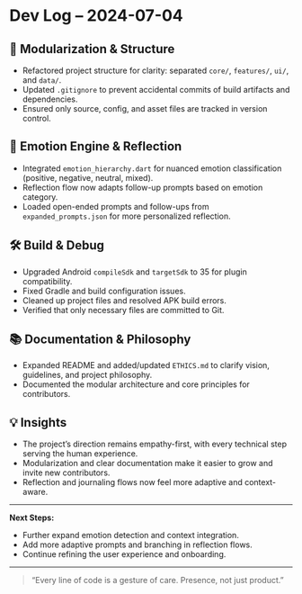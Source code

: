 # Dev Log – 2024-07-04

## 🌱 Modularization & Structure
- Refactored project structure for clarity: separated `core/`, `features/`, `ui/`, and `data/`.
- Updated `.gitignore` to prevent accidental commits of build artifacts and dependencies.
- Ensured only source, config, and asset files are tracked in version control.

## 🧠 Emotion Engine & Reflection
- Integrated `emotion_hierarchy.dart` for nuanced emotion classification (positive, negative, neutral, mixed).
- Reflection flow now adapts follow-up prompts based on emotion category.
- Loaded open-ended prompts and follow-ups from `expanded_prompts.json` for more personalized reflection.

## 🛠️ Build & Debug
- Upgraded Android `compileSdk` and `targetSdk` to 35 for plugin compatibility.
- Fixed Gradle and build configuration issues.
- Cleaned up project files and resolved APK build errors.
- Verified that only necessary files are committed to Git.

## 📚 Documentation & Philosophy
- Expanded README and added/updated `ETHICS.md` to clarify vision, guidelines, and project philosophy.
- Documented the modular architecture and core principles for contributors.

## 💡 Insights
- The project’s direction remains empathy-first, with every technical step serving the human experience.
- Modularization and clear documentation make it easier to grow and invite new contributors.
- Reflection and journaling flows now feel more adaptive and context-aware.

---

**Next Steps:**
- Further expand emotion detection and context integration.
- Add more adaptive prompts and branching in reflection flows.
- Continue refining the user experience and onboarding.

---

> “Every line of code is a gesture of care. Presence, not just product.”
